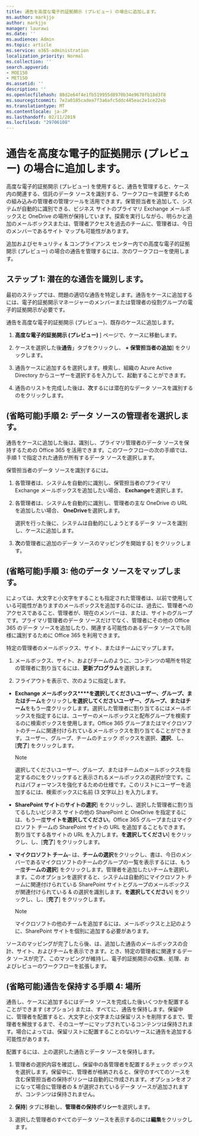 ```yaml
---
title: 通告を高度な電子的証拠開示 (プレビュー) の場合に追加します。
ms.author: markjjo
author: markjjo
manager: laurawi
ms.date: ''
ms.audience: Admin
ms.topic: article
ms.service: o365-administration
localization_priority: Normal
ms.collection: ''
search.appverid:
- MOE150
- MET150
ms.assetid: ''
description: ''
ms.openlocfilehash: 88d2e64f4e1fb519955d8970b34e9670fb18d3f8
ms.sourcegitcommit: 7e2a0185cadea7f3a6afc5ddc445eac2e1ce22eb
ms.translationtype: MT
ms.contentlocale: ja-JP
ms.lasthandoff: 02/11/2019
ms.locfileid: "29706108"
---
```

# <a name="add-custodians-to-an-advanced-ediscovery-preview-case"></a>通告を高度な電子的証拠開示 (プレビュー) の場合に追加します。

高度な電子的証拠開示 (プレビュー) を使用すると、通告を管理すると、ケース内の関連する、信託のデータ ソースを識別する、ワークフローを調整するための組み込みの管理者の管理ツールを活用できます。保管担当者を追加して、システムが自動的に識別できる、ビジネス サイトのプライマリ Exchange メールボックスと OneDrive の場所が保持しています。探索を実行しながら、明らかと追加のメールボックスまたは、管理者アクセスを過去のチームに、管理者は、今日のメンバーであるサイト マップも可能性があります。

追加およびセキュリティ & コンプライアンス センター内での高度な電子的証拠開示 (プレビュー) の場合の通告を管理するには、次のワークフローを使用します。 

## <a name="step-1-identify-potential-custodians"></a>ステップ 1: 潜在的な通告を識別します。

最初のステップでは、問題の適切な通告を特定します。通告をケースに追加するには、電子的証拠開示マネージャーのメンバーまたは管理者の役割グループの電子的証拠開示が必要です。   

通告を高度な電子的証拠開示 (プレビュー)、既存のケースに追加します。

1. **高度な電子的証拠開示 (プレビュー)** ] ページで、ケースに移動します。
 
2. ケースを選択した後**通告**」タブをクリックし、 **+ 保管担当者の追加**] をクリックします。 
 
3. 通告ケースに追加するを選択します。検索し、組織の Azure Active Directory からユーザーを選択するを入力して、起動することができます。
 
4. 通告のリストを完成した後は、**次**するには潜在的なデータ ソースを識別するのをクリックします。 
   
## <a name="optional-step-2-select-custodian-data-sources"></a>(省略可能)手順 2: データ ソースの管理者を選択します。

通告をケースに追加した後は、識別し、プライマリ管理者のデータ ソースを保持するための Office 365 を活用できます。このワークフローの次の手順では、手順 1 で指定された通告が所有するデータ ソースを選択します。 

保管担当者のデータ ソースを識別するには。 

1. 各管理者は、システムを自動的に識別し、保管担当者のプライマリ Exchange メールボックスを追加したい場合、 **Exchange**を選択します。 
 
2. 各管理者は、システムを自動的に識別し、管理者の主な OneDrive の URL を追加したい場合、 **OneDrive**を選択します。 

    選択を行った後に、システムは自動的にしようとするデータ ソースを識別し、ケースに追加します。
 
4. **次**の管理者に追加のデータ ソースのマッピングを開始する] をクリックします。

## <a name="optional-step-3-map-additional-data-sources"></a>(省略可能)手順 3: 他のデータ ソースをマップします。

によっては、大文字と小文字をすることも指定された管理者は、以前で使用している可能性がありますのメールボックスを追加するのには、過去に、管理者へのアクセスであること、管理者が、現在のメンバーは、または、サイトのグループです。プライマリ管理者のデータ ソースだけでなく、管理者にその他の Office 365 のデータ ソースを追加したり、関連する可能性のあるデータ ソースでも同様に識別するために Office 365 を利用できます。 

特定の管理者のメールボックス、サイト、またはチームにマップします。
1. メールボックス、サイト、およびチームのように、コンテンツの場所を特定の管理者に割り当てるには、**更新プログラム**を選択します。 

2. フライアウトを表示で、次のように指定します。
   
  -  **Exchange メールボックス****を選択してくださいユーザー、グループ、またはチーム**をクリックし**を選択してくださいユーザー、グループ、またはチーム**をもう一度クリックします。選択した管理者に割り当てるにはメールボックスを指定するには、ユーザーのメールボックスと配布グループを検索するのに検索ボックスを使用します。Office 365 グループまたはマイクロソフトのチームに関連付けられているメールボックスを割り当てることができます。ユーザー、グループ、チームのチェック ボックスを選択、**選択**、し、[**完了**] をクリックします。

      > [!NOTE]
      > 選択してくださいユーザー、グループ、またはチームのメールボックスを指定するのにをクリックすると表示されるメールボックスの選択が空です。これはパフォーマンスを強化するための仕様です。このリストにユーザーを追加するには、検索ボックスに名前 (3 文字以上) を入力します。
     
   - **SharePoint サイト**の**サイトの選択**] をクリックし、選択した管理者に割り当てるしたいビジネス サイトの他の SharePoint と OneDrive を指定するには、もう一度**サイトを選択してください**。Office 365 グループまたはマイクロソフト チームの SharePoint サイトの URL を追加することもできます。割り当てする各サイトの URL を入力します。**を選択してください**] をクリックし、し、[**完了**] をクリックします。
   - **マイクロソフト チーム**– は、**チームの選択**をクリックし、書は、今日のメンバーであるマイクロソフトのチームのグループの一覧を表示するには、もう一度**チームの選択**] をクリックします。管理者を追加したいチームを選択します。このオプションを選択すると、システムは自動的にマイクロソフト チームに関連付けられている SharePoint サイトとグループのメールボックスが関連付けられている & の選択を識別します。**を選択してください**] をクリックし、し、[**完了**] をクリックします。
        
      > [!NOTE]
      > マイクロソフトの他のチームを追加するには、メールボックスと上記のように、SharePoint サイトを個別に追加する必要があります。

ソースのマッピングが完了したら後、は、追加した通告のメールボックスの合計、サイト、およびチームを表示できます。とき、特定の管理者に関連するデータ ソースが完了、このマッピングが維持し、電子的証拠開示の収集、処理、およびレビューのワークフローを拡張します。 

## <a name="optional-step-4-place-custodians-on-hold"></a>(省略可能)通告を保持する手順 4: 場所

 通告し、ケースに追加するにはデータ ソースを完成した後いくつかを配置することができます (オプション) または、すべてに、通告を保持します。保留中に、管理者を配置すると、大文字と小文字または保留リストを削除するまで、管理者を解放するまで、そのユーザーにマップされているコンテンツは保持されます。場合によっては、保留リストに配置することのないケースに通告を追加する可能性があります。 

配置するには、上の選択した通告とデータ ソースを保持します。

1. 管理者の選択内容を確認し、保留中の各管理者を配置するチェック ボックスを選択します。保留中に、管理者が格納されると、保守のすべてのソースを含む保管担当者の保持ポリシーは自動的に作成されます。オプションをオフになって場合に管理者の & が選択されているデータ ソースが追加されますが、コンテンツは保持されません。

2. **保持**] タブに移動し、**管理者の保持ポリシー**を選択します。 

3. 選択した管理者のすべてのデータ ソースを表示するのには**編集**をクリックします。
